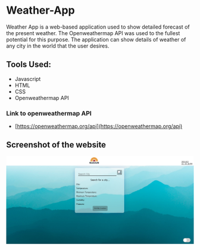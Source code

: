 # Weather-App

Weather App is a web-based application used to show detailed forecast of the present weather. The Openweathermap API was used to the fullest potential for this purpose. The application can show details of weather of any city in the world that the user desires.

## Tools Used:
- Javascript
- HTML
- CSS
- Openweathermap API

### Link to openweathermap API
- [https://openweathermap.org/api](https://openweathermap.org/api)

## Screenshot of the website
![](Images/homepage-WeatherApp.jpg)



